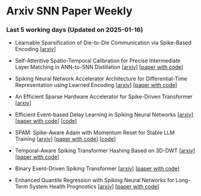 # Arxiv SNN Paper Weekly


 ### **Last 5 working days (Updated on 2025-01-16)** 


- Learnable Sparsification of Die-to-Die Communication via Spike-Based Encoding [[arxiv](https://arxiv.org/abs/2501.08645)]

- Self-Attentive Spatio-Temporal Calibration for Precise Intermediate Layer Matching in ANN-to-SNN Distillation [[arxiv](https://arxiv.org/abs/2501.08049)] [[paper with code](https://paperswithcode.com/paper/self-attentive-spatio-temporal-calibration)]

- Spiking Neural Network Accelerator Architecture for Differential-Time Representation using Learned Encoding [[arxiv](https://arxiv.org/abs/2501.07952)] [[paper with code](https://paperswithcode.com/paper/spiking-neural-network-accelerator)]

- An Efficient Sparse Hardware Accelerator for Spike-Driven Transformer [[arxiv](https://arxiv.org/abs/2501.07825)]

- Efficient Event-based Delay Learning in Spiking Neural Networks [[arxiv](https://arxiv.org/abs/2501.07331)] [[paper with code](https://paperswithcode.com/paper/efficient-event-based-delay-learning-in)] [[code](https://github.com/mbalazs98/deventprop)]

- SPAM: Spike-Aware Adam with Momentum Reset for Stable LLM Training [[arxiv](https://arxiv.org/abs/2501.06842)] [[paper with code](https://paperswithcode.com/paper/spam-spike-aware-adam-with-momentum-reset-for)] [[code](https://github.com/tianjinyellow/spam-optimizer)]

- Temporal-Aware Spiking Transformer Hashing Based on 3D-DWT [[arxiv](https://arxiv.org/abs/2501.06786)] [[paper with code](https://paperswithcode.com/paper/temporal-aware-spiking-transformer-hashing)]

- Binary Event-Driven Spiking Transformer [[arxiv](https://arxiv.org/abs/2501.05904)] [[paper with code](https://paperswithcode.com/paper/binary-event-driven-spiking-transformer)]

- Enhanced Quantile Regression with Spiking Neural Networks for Long-Term System Health Prognostics [[arxiv](https://arxiv.org/abs/2501.05087)] [[paper with code](https://paperswithcode.com/paper/enhanced-quantile-regression-with-spiking)]

